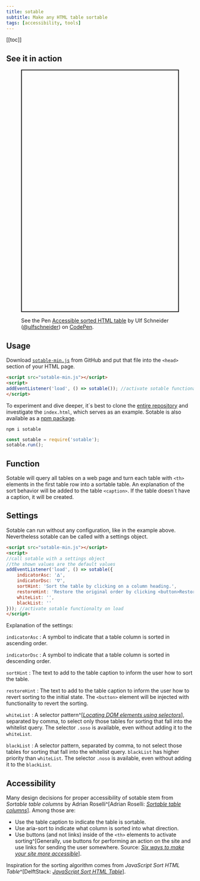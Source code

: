 ```yaml
---
title: sotable
subtitle: Make any HTML table sortable
tags: [accessibility, tools]
---
```

[[toc]]

## See it in action

<figure>
<p class="codepen" data-height="650" data-default-tab="result" data-slug-hash="MWJdEPZ" data-user="ulfschneider" style="height: 650px; box-sizing: border-box; display: flex; align-items: center; justify-content: center; border: 2px solid; margin: 1em 0; padding: 1em;">
  <figcaption>See the Pen <a href="https://codepen.io/ulfschneider/pen/MWJdEPZ">
  Accessible sorted HTML table</a> by Ulf Schneider (<a href="https://codepen.io/ulfschneider">@ulfschneider</a>)
  on <a href="https://codepen.io">CodePen</a>.</span>
</figcaption>
<script async src="https://cpwebassets.codepen.io/assets/embed/ei.js"></script>
</figure>

## Usage

Download [`sotable-min.js`](https://raw.githubusercontent.com/ulfschneider/sotable/master/sotable-min.js) from GitHub and put that file into the `<head>` section of your HTML page. 

```html
<script src="sotable-min.js"></script>
<script>
addEventListener('load', () => sotable()); //activate sotable functionality on load
</script>
```

To experiment and dive deeper, it´s best to clone the [entire repository](https://github.com/ulfschneider/sotable) and investigate the `index.html`, which serves as an example. Sotable is also available as a [npm package](https://www.npmjs.com/package/sotable). 

```shell
npm i sotable
```

```js
const sotable = require('sotable');
sotable.run();
```

## Function

Sotable will query all tables on a web page and turn each table with `<th>` elements in the first table row into a sortable table. An explanation of the sort behavior will be added to the table `<caption>`. If the table doesn´t have a caption, it will be created.

## Settings

Sotable can run without any configuration, like in the example above. Nevertheless sotable can be called with a settings object. 

```html
<script src="sotable-min.js"></script>
<script>
//call sotable with a settings object
//the shown values are the default values
addEventListener('load', () => sotable({
    indicatorAsc: 'ᐃ',
    indicatorDsc: 'ᐁ',
    sortHint: 'Sort the table by clicking on a column heading.',
    restoreHint: 'Restore the original order by clicking <button>Restore Order</button>.',
    whiteList: '',
    blackList: ''
})); //activate sotable functionalty on load
</script>
```

Explanation of the settings:

`indicatorAsc`
: A symbol to indicate that a table column is sorted in ascending order.

`indicatorDsc`
: A symbol to indicate that a table column is sorted in descending order.

`sortHint`
: The text to add to the table caption to inform the user how to sort the table.

`restoreHint`
: The text to add to the table caption to inform the user how to revert sorting to the initial state. The `<button>` element will be injected with functionality to revert the sorting.

`whiteList`
: A selector pattern^[[<cite>Locating DOM elements using selectors</cite>](https://developer.mozilla.org/en-US/docs/Web/API/Document_object_model/Locating_DOM_elements_using_selectors)], separated by comma, to select only those tables for sorting that fall into the whitelist query. The selector `.soso` is available, even without adding it to the `whiteList`.

`blackList`
: A selector pattern, separated by comma, to not select those tables for sorting that fall into the whitelist query. `blackList` has higher priority than `whiteList`. The selector `.noso` is available, even without adding it to the `blackList`. 

## Accessibility

Many design decisions for proper accessibility of sotable stem from <cite>Sortable table columns</cite> by Adrian Roselli^[Adrian Roselli: [<cite>Sortable table columns</cite>](https://adrianroselli.com/2021/04/sortable-table-columns.html)]. Among those are:

- Use the table caption to indicate the table is sortable.
- Use aria-sort to indicate what column is sorted into what direction.
- Use buttons (and not links) inside of the `<th>` elements to activate sorting^[Generally, use buttons for performing an action on the site and use links for sending the user somewhere. Source: [<cite>Six ways to make your site more accessible</cite>](/2020-08-31-six-ways-to-make-your-site-more-accessible/#markup)].

Inspiration for the sorting algorithm comes from <cite>JavaScript Sort HTML Table</cite>^[DelftStack: [<cite>JavaScript Sort HTML Table</cite>](https://www.delftstack.com/howto/javascript/javascript-sort-html-table/)].


